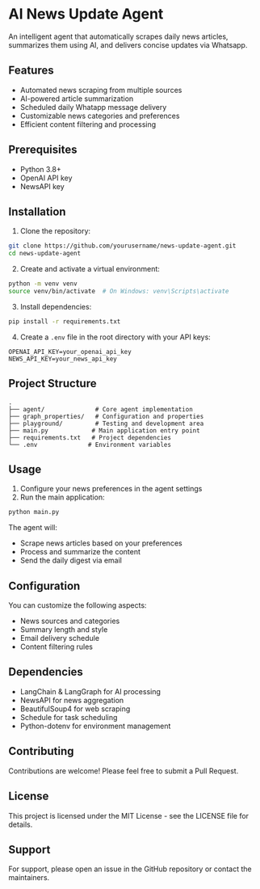 # AI News Update Agent

An intelligent agent that automatically scrapes daily news articles, summarizes them using AI, and delivers concise updates via Whatsapp.

## Features

- Automated news scraping from multiple sources
- AI-powered article summarization
- Scheduled daily Whatapp message delivery
- Customizable news categories and preferences
- Efficient content filtering and processing

## Prerequisites

- Python 3.8+
- OpenAI API key
- NewsAPI key

## Installation

1. Clone the repository:
```bash
git clone https://github.com/yourusername/news-update-agent.git
cd news-update-agent
```

2. Create and activate a virtual environment:
```bash
python -m venv venv
source venv/bin/activate  # On Windows: venv\Scripts\activate
```

3. Install dependencies:
```bash
pip install -r requirements.txt
```

4. Create a `.env` file in the root directory with your API keys:
```env
OPENAI_API_KEY=your_openai_api_key
NEWS_API_KEY=your_news_api_key
```

## Project Structure

```
.
├── agent/              # Core agent implementation
├── graph_properties/   # Configuration and properties
├── playground/         # Testing and development area
├── main.py            # Main application entry point
├── requirements.txt   # Project dependencies
└── .env              # Environment variables
```

## Usage

1. Configure your news preferences in the agent settings
2. Run the main application:
```bash
python main.py
```

The agent will:
- Scrape news articles based on your preferences
- Process and summarize the content
- Send the daily digest via email

## Configuration

You can customize the following aspects:
- News sources and categories
- Summary length and style
- Email delivery schedule
- Content filtering rules

## Dependencies

- LangChain & LangGraph for AI processing
- NewsAPI for news aggregation
- BeautifulSoup4 for web scraping
- Schedule for task scheduling
- Python-dotenv for environment management

## Contributing

Contributions are welcome! Please feel free to submit a Pull Request.

## License

This project is licensed under the MIT License - see the LICENSE file for details.

## Support

For support, please open an issue in the GitHub repository or contact the maintainers. 
